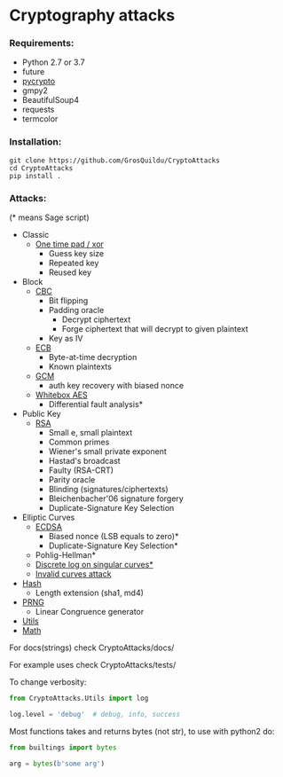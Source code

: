 # Cryptography attacks

### Requirements:
* Python 2.7 or 3.7
* future
* [pycrypto](https://pypi.python.org/pypi/pycrypto)
* gmpy2
* BeautifulSoup4
* requests
* termcolor

### Installation:
```
git clone https://github.com/GrosQuildu/CryptoAttacks
cd CryptoAttacks
pip install .
```

### Attacks:
(* means Sage script)
* Classic
	+ [One time pad / xor](CryptoAttacks/docs/Classic/one_time_pad.md)
		+ Guess key size
		+ Repeated key
		+ Reused key
* Block
	+ [CBC](CryptoAttacks/docs/Block/cbc.md)
		+ Bit flipping
		+ Padding oracle
		    + Decrypt ciphertext
		    + Forge ciphertext that will decrypt to given plaintext
		+ Key as IV
	+ [ECB](CryptoAttacks/docs/Block/ecb.md)
		+ Byte-at-time decryption
		+ Known plaintexts
	+ [GCM](CryptoAttacks/docs/Block/gcm.md)
		+ auth key recovery with biased nonce
    + [Whitebox AES](CryptoAttacks/docs/Block/whitebox_aes.md)
	    + Differential fault analysis*
* Public Key
	+ [RSA](CryptoAttacks/docs/PublicKey/rsa.md)
	    + Small e, small plaintext
		+ Common primes
		+ Wiener's small private exponent
		+ Hastad's broadcast
		+ Faulty (RSA-CRT)
		+ Parity oracle
		+ Blinding (signatures/ciphertexts)
		+ Bleichenbacher'06 signature forgery
		+ Duplicate-Signature Key Selection
* Elliptic Curves
    + [ECDSA](CryptoAttacks/docs/EllipticCurve/ecdsa.md)
        + Biased nonce (LSB equals to zero)*
        + Duplicate-Signature Key Selection*
    + Pohlig-Hellman*
    + [Discrete log on singular curves\*](CryptoAttacks/docs/EllipticCurve/singular.md)
    + [Invalid curves attack](CryptoAttacks/docs/EllipticCurve/invalid_curves.md)
* [Hash](CryptoAttacks/docs/Hash.md)
    * Length extension (sha1, md4)
* [PRNG](CryptoAttacks/docs/PRNG.md)
	* Linear Congruence generator
* [Utils](CryptoAttacks/docs/Utils.md)
* [Math](CryptoAttacks/docs/Math.md)

For docs(strings) check CryptoAttacks/docs/

For example uses check CryptoAttacks/tests/

To change verbosity:
```python
from CryptoAttacks.Utils import log

log.level = 'debug'  # debug, info, success
```

Most functions takes and returns bytes (not str), to use with python2 do:
```python
from builtings import bytes

arg = bytes(b'some arg')
```
